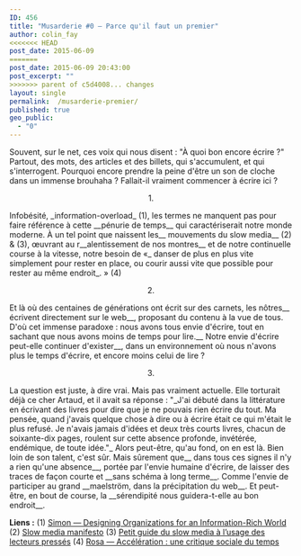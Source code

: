 ```yaml
---
ID: 456
title: "Musarderie #0 — Parce qu'il faut un premier"
author: colin_fay
<<<<<<< HEAD
post_date: 2015-06-09 
=======
post_date: 2015-06-09 20:43:00
post_excerpt: ""
>>>>>>> parent of c5d4008... changes
layout: single
permalink:  /musarderie-premier/
published: true
geo_public:
  - "0"
---
```

Souvent, sur le net, ces voix qui nous disent : "À quoi bon encore écrire ?"
Partout, des mots, des articles et des billets, qui s'accumulent, et qui s'interrogent. Pourquoi encore prendre la peine d'être un son de cloche dans un immense brouhaha ?
Fallait-il vraiment commencer à écrire ici ?

<!--more-->
<p style="text-align: center;">1.</p>
Infobésité, _information-overload_ (1), les termes ne manquent pas pour faire référence à cette __pénurie de temps__ qui caractériserait notre monde moderne. À un tel point que naissent les__ mouvements du slow media__ (2) &amp; (3), œuvrant au r__alentissement de nos montres__ et de notre continuelle course à la vitesse, notre besoin de «_ danser de plus en plus vite simplement pour rester en place, ou courir aussi vite que possible pour rester au même endroit_. » (4)
<p style="text-align: center;">2.</p>
Et là où des centaines de générations ont écrit sur des carnets, les nôtres__ écrivent directement sur le web__, proposant du contenu à la vue de tous. D'où cet immense paradoxe : nous avons tous envie d'écrire, tout en sachant que nous avons moins de temps pour lire.__ Notre envie d'écrire peut-elle continuer d'exister__, dans un environnement où nous n'avons plus le temps d'écrire, et encore moins celui de lire ?
<p style="text-align: center;">3.</p>
La question est juste, à dire vrai. Mais pas vraiment actuelle. Elle torturait déjà ce cher Artaud, et il avait sa réponse : "_J'ai débuté dans la littérature en écrivant des livres pour dire que je ne pouvais rien écrire du tout. Ma pensée, quand j'avais quelque chose à dire ou à écrire était ce qui m'était le plus refusé. Je n'avais jamais d'idées et deux très courts livres, chacun de soixante-dix pages, roulent sur cette absence profonde, invétérée, endémique, de toute idée."_ Alors peut-être, qu'au fond, on en est là. Bien loin de son talent, c'est sûr. Mais sûrement que__ dans tous ces signes il n'y a rien qu'une absence__, portée par l'envie humaine d'écrire, de laisser des traces de façon courte et __sans schéma à long terme__. Comme l'envie de participer au grand __maelström, dans la précipitation du web__. Et peut-être, en bout de course, la __sérendipité nous guidera-t-elle au bon endroit__.

__Liens :__
(1) <a href="http://zeus.zeit.de/2007/39/simon.pdf" target="_blank">Simon — Designing Organizations for an Information-Rich World</a>
(2) <a href="http://en.slow-media.net/manifesto" target="_blank">Slow media manifesto</a>
(3) <a href="http://www.oeil-au-carre.fr/le-blog/2015/03/04/guide-slow-media/" target="_blank">Petit guide du slow media à l’usage des lecteurs pressés</a>
(4) <a href="http://www.cles.com/livre/acceleration-une-critique-sociale-du-temps" target="_blank">Rosa — Accélération : une critique sociale du temps</a>
